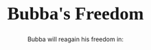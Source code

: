<html>

<head>
	<meta name="viewport" content="width=device-width">
	<h1 style="font-size:300%; font-family:impact; font-color:#000000;text-align:center;">Bubba's Freedom</h1>
	<p style="text-align:center;">Bubba will reagain his freedom in:</p>
	
</head>
<script type="text/javascript">
//###################################################################
// Author: ricocheting.com
// Version: v3.1
// Date: 2017-01-03
// Description: displays the amount of time until the "dateFuture" entered below.

var CDown = function() {
	this.state=0;// if initialized
	this.counts=[];// array holding countdown date objects and id to print to {d:new Date(2013,11,18,18,54,36), id:"countbox1"}
	this.interval=null;// setInterval object
}

CDown.prototype = {
	init: function(){
		this.state=1;
		var self=this;
		this.interval=window.setInterval(function(){self.tick();}, 1000);
	},
	add: function(date,id){
		this.counts.push({d:date,id:id});
		this.tick();
		if(this.state==0) this.init();
	},
	expire: function(idxs){
		for(var x in idxs) {
			this.display(this.counts[idxs[x]], "Now!");
			this.counts.splice(idxs[x], 1);
		}
	},
	format: function(r){
// Table Format with Digital Readout
var out = "<table cellspacing=0 cellpadding=15 border=0 class=cdTimer align=center>";
out += "<td align=center class='cdTimerTitle cdTimerVLine'>"+((r.d==1)?"YEAR":"YEARS")+"</td>";	
out += "<td align=center class='cdTimerTitle cdTimerVLine'>"+((r.d==1)?"WEEK":"WEEKS")+"</td>";	
out += "<td align=center class='cdTimerTitle cdTimerVLine'>"+((r.d==1)?"DAY":"DAYS")+"</td>";
out += "<td align=center class='cdTimerTitle cdTimerVLine'>"+((r.d==1)?"HR":"HRS")+"</td>";
out += "<td align=center class='cdTimerTitle cdTimerVLine'>MIN</td>";
out += "<td align=center class='cdTimerTitle'>SEC</td><tr>";
out += "<td align=center class='cdTimerDigit cdTimerVLine'>"+ r.y +"</td>";	
out += "<td align=center class='cdTimerDigit cdTimerVLine'>"+ r.w +"</td>";	
out += "<td align=center class='cdTimerDigit cdTimerVLine'>"+ r.d +"</td>";
out += "<td align=center class='cdTimerDigit cdTimerVLine'>"+ r.h +"</td>";
out += "<td align=center class='cdTimerDigit cdTimerVLine'>"+ r.m +"</td>";
out += "<td align=center class='cdTimerDigit'>"+ r.s +"</td></table>";

return out.substr(0,out.length-2);
},
	math: function(work){
		var	y=w=d=h=m=s=ms=0;

		ms=(""+((work%1000)+1000)).substr(1,3);
		work=Math.floor(work/1000);//kill the "milliseconds" so just secs

		y=Math.floor(work/31536000);//years (no leapyear support)
		work=work%31536000;

		w=Math.floor(work/604800);//weeks
		work=work%604800;

		d=Math.floor(work/86400);//days
		work=work%86400;

		h=Math.floor(work/3600);//hours
		work=work%3600;

		m=Math.floor(work/60);//minutes
		work=work%60;

		s=Math.floor(work);//seconds

		return {y:y,w:w,d:d,h:h,m:m,s:s,ms:ms};
	},
	tick: function(){
		var now=(new Date()).getTime(),
			expired=[],cnt=0,amount=0;

		if(this.counts)
		for(var idx=0,n=this.counts.length; idx<n; ++idx){
			cnt=this.counts[idx];
			amount=cnt.d.getTime()-now;//calc milliseconds between dates

			// if time is already past
			if(amount<0){
				expired.push(idx);
			}
			// date is still good
			else{
				this.display(cnt, this.format(this.math(amount)));
			}
		}

		// deal with any expired
		if(expired.length>0) this.expire(expired);

		// if no active counts, stop updating
		if(this.counts.length==0) window.clearTimeout(this.interval);
		
	},
	display: function(cnt,msg){
		document.getElementById(cnt.id).innerHTML=msg;
	}
};

window.onload=function(){
	var cdown = new CDown();

	cdown.add(new Date(2036,5,20,14,00,00), "countbox1");
};
</script>
<div id="countbox1" style="font:36pt Impact; color:#000000; text-align:center;"></div>
